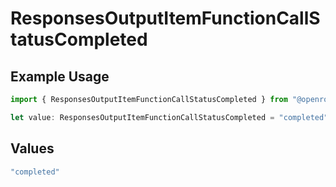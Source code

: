 # ResponsesOutputItemFunctionCallStatusCompleted

## Example Usage

```typescript
import { ResponsesOutputItemFunctionCallStatusCompleted } from "@openrouter/sdk/models";

let value: ResponsesOutputItemFunctionCallStatusCompleted = "completed";
```

## Values

```typescript
"completed"
```